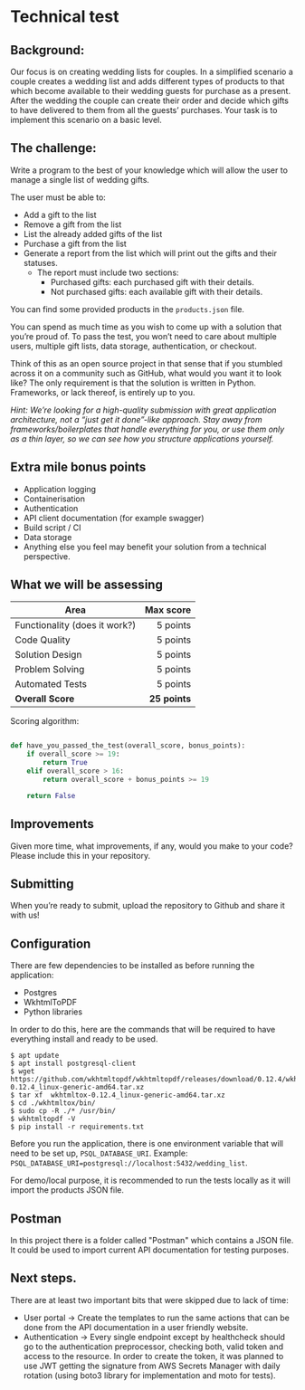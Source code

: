 # Technical test

## Background:

Our focus is on creating wedding lists for couples. In a simplified scenario a couple creates a wedding list and adds different types of products to that which become available to their wedding guests for purchase as a present. After the wedding the couple can create their order and decide which gifts to have delivered to them from all the guests’ purchases. Your task is to implement this scenario on a basic level.

## The challenge:

Write a program to the best of your knowledge which will allow the user to manage a single list of wedding gifts. 

The user must be able to:

- Add a gift to the list
- Remove a gift from the list
- List the already added gifts of the list 
- Purchase a gift from the list
- Generate a report from the list which will print out the gifts and their statuses.
  - The report must include two sections:
    - Purchased gifts: each purchased gift with their details.
    - Not purchased gifts: each available gift with their details.

You can find some provided products in the `products.json` file.

You can spend as much time as you wish to come up with a solution that you’re proud of. To pass the test, you won’t need to care about multiple users, multiple gift lists, data storage, authentication, or checkout. 

Think of this as an open source project in that sense that if you stumbled across it on a community such as GitHub, what would you want it to look like? The only requirement is that the solution is written in Python. Frameworks, or lack thereof, is entirely up to you.

_Hint: We’re looking for a high-quality submission with great application architecture, not a “just get it done”-like approach. Stay away from frameworks/boilerplates that handle everything for you, or use them only as a thin layer, so we can see how you structure applications yourself._

## Extra mile bonus points

- Application logging
- Containerisation
- Authentication
- API client documentation (for example swagger)
- Build script / CI
- Data storage
- Anything else you feel may benefit your solution from a technical perspective.

## What we will be assessing


| Area | Max score |
|----|----:|
| Functionality (does it work?) | 5 points|
| Code Quality |5 points|
| Solution Design |5 points|
| Problem Solving |5 points|
| Automated Tests |5 points|
|**Overall Score**|**25 points**|


Scoring algorithm:

```python

def have_you_passed_the_test(overall_score, bonus_points):
    if overall_score >= 19:
        return True
    elif overall_score > 16:
        return overall_score + bonus_points >= 19

    return False
```

## Improvements

Given more time, what improvements, if any, would you make to your code? Please include this in your repository.

## Submitting

When you’re ready to submit, upload the repository to Github and share it with us!

## Configuration
There are few dependencies to be installed as before running the application:
- Postgres
- WkhtmlToPDF
- Python libraries

In order to do this, here are the commands that will be required to have everything install and ready to be used.

```shell script
$ apt update
$ apt install postgresql-client
$ wget https://github.com/wkhtmltopdf/wkhtmltopdf/releases/download/0.12.4/wkhtmltox-0.12.4_linux-generic-amd64.tar.xz
$ tar xf  wkhtmltox-0.12.4_linux-generic-amd64.tar.xz
$ cd ./wkhtmltox/bin/
$ sudo cp -R ./* /usr/bin/
$ wkhtmltopdf -V
$ pip install -r requirements.txt
```

Before you run the application, there is one environment variable that will need to be set up, `PSQL_DATABASE_URI`.
Example: `PSQL_DATABASE_URI=postgresql://localhost:5432/wedding_list`.

For demo/local purpose, it is recommended to run the tests locally as it will import the products JSON file.

## Postman
In this project there is a folder called "Postman" which contains a JSON file. It could be used to import current
API documentation for testing purposes.

## Next steps.
There are at least two important bits that were skipped due to lack of time:
- User portal -> Create the templates to run the same actions that can be done from the API documentation in a user
friendly website.
- Authentication -> Every single endpoint except by healthcheck should go to the authentication preprocessor,
checking both, valid token and access to the resource. In order to create the token, it was planned to use JWT getting
the signature from AWS Secrets Manager with daily rotation (using boto3 library for implementation and moto for tests).